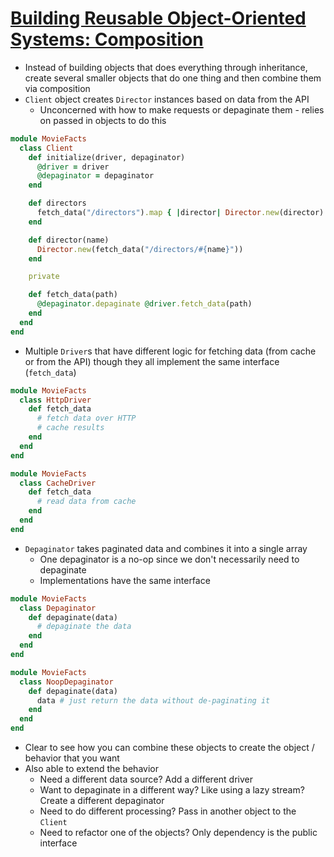 # [Building Reusable Object-Oriented Systems: Composition](https://robots.thoughtbot.com/reusable-oo-composition)

* Instead of building objects that does everything through inheritance, create several smaller objects that do one thing and then combine them via composition
* `Client` object creates `Director` instances based on data from the API
  * Unconcerned with how to make requests or depaginate them - relies on passed in objects to do this

```ruby
module MovieFacts
  class Client
    def initialize(driver, depaginator)
      @driver = driver
      @depaginator = depaginator
    end

    def directors
      fetch_data("/directors").map { |director| Director.new(director) }
    end

    def director(name)
      Director.new(fetch_data("/directors/#{name}"))
    end

    private

    def fetch_data(path)
      @depaginator.depaginate @driver.fetch_data(path)
    end
  end
end
```

* Multiple `Driver`s that have different logic for fetching data (from cache or from the API) though they all implement the same interface (`fetch_data`)

```ruby
module MovieFacts
  class HttpDriver
    def fetch_data
      # fetch data over HTTP
      # cache results
    end
  end
end

module MovieFacts
  class CacheDriver
    def fetch_data
      # read data from cache
    end
  end
end
```

* `Depaginator` takes paginated data and combines it into a single array
  * One depaginator is a no-op since we don't necessarily need to depaginate
  * Implementations have the same interface

```ruby
module MovieFacts
  class Depaginator
    def depaginate(data)
      # depaginate the data
    end
  end
end

module MovieFacts
  class NoopDepaginator
    def depaginate(data)
      data # just return the data without de-paginating it
    end
  end
end
```

* Clear to see how you can combine these objects to create the object / behavior that you want
* Also able to extend the behavior
  * Need a different data source? Add a different driver
  * Want to depaginate in a different way? Like using a lazy stream? Create a different depaginator
  * Need to do different processing? Pass in another object to the `Client`
  * Need to refactor one of the objects? Only dependency is the public interface
